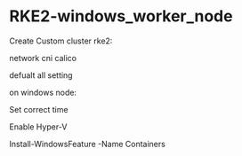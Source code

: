 # RKE2-windows_worker_node
Create Custom cluster rke2:

network cni calico

defualt all setting 

on windows node:

Set correct time

Enable Hyper-V

Install-WindowsFeature -Name Containers
